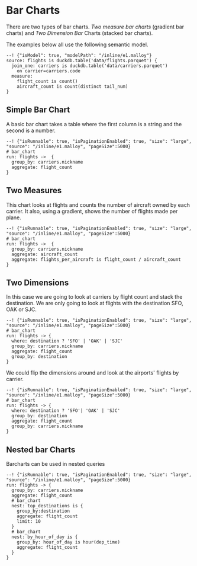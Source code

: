 # Bar Charts

There are two types of bar charts.  _Two measure bar charts_ (gradient bar charts) and _Two Dimension Bar_ Charts (stacked bar charts).

The examples below all use the following semantic model.

```malloy
--! {"isModel": true, "modelPath": "/inline/e1.malloy"}
source: flights is duckdb.table('data/flights.parquet') {
  join_one: carriers is duckdb.table('data/carriers.parquet') 
    on carrier=carriers.code
  measure: 
    flight_count is count()
    aircraft_count is count(distinct tail_num)
}
```

## Simple Bar Chart
A basic bar chart takes a table where the first column is a string and the second is a number.

```malloy
--! {"isRunnable": true, "isPaginationEnabled": true, "size": "large", "source": "/inline/e1.malloy", "pageSize":5000}
# bar_chart
run: flights ->  {
  group_by: carriers.nickname
  aggregate: flight_count
}
```

## Two Measures

This chart looks at flights and counts the number of aircraft owned by each carrier.  It also, using a gradient,
shows the number of flights made per plane.

```malloy
--! {"isRunnable": true, "isPaginationEnabled": true, "size": "large", "source": "/inline/e1.malloy", "pageSize":5000}
# bar_chart
run: flights ->  {
  group_by: carriers.nickname
  aggregate: aircraft_count
  aggregate: flights_per_aircraft is flight_count / aircraft_count
}
```


## Two Dimensions
In this case we are going to look at carriers by flight count and stack the destination.  We are only going to look at flights
with the destination SFO, OAK or SJC.

```malloy
--! {"isRunnable": true, "isPaginationEnabled": true, "size": "large", "source": "/inline/e1.malloy", "pageSize":5000}
# bar_chart
run: flights -> {
  where: destination ? 'SFO' | 'OAK' | 'SJC'
  group_by: carriers.nickname
  aggregate: flight_count
  group_by: destination
}
```


We could flip the dimensions around and look at the airports' flights by carrier.

```malloy
--! {"isRunnable": true, "isPaginationEnabled": true, "size": "large", "source": "/inline/e1.malloy", "pageSize":5000}
# bar_chart
run: flights -> {
  where: destination ? 'SFO'| 'OAK' | 'SJC'
  group_by: destination
  aggregate: flight_count 
  group_by: carriers.nickname
}
```

## Nested bar Charts
Barcharts can be used in nested queries

```malloy
--! {"isRunnable": true, "isPaginationEnabled": true, "size": "large", "source": "/inline/e1.malloy", "pageSize":5000}
run: flights -> {
  group_by: carriers.nickname
  aggregate: flight_count 
  # bar_chart
  nest: top_destinations is {
    group_by:destination
    aggregate: flight_count
    limit: 10
  }
  # bar_chart
  nest: by_hour_of_day is {
    group_by: hour_of_day is hour(dep_time)
    aggregate: flight_count
  }
}
```